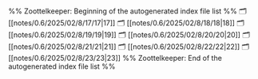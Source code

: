%% Zoottelkeeper: Beginning of the autogenerated index file list  %%
🗂️ [[notes/0.6/2025/02/8/17/17|17]]
🗂️ [[notes/0.6/2025/02/8/18/18|18]]
🗂️ [[notes/0.6/2025/02/8/19/19|19]]
🗂️ [[notes/0.6/2025/02/8/20/20|20]]
🗂️ [[notes/0.6/2025/02/8/21/21|21]]
🗂️ [[notes/0.6/2025/02/8/22/22|22]]
🗂️ [[notes/0.6/2025/02/8/23/23|23]]
%% Zoottelkeeper: End of the autogenerated index file list  %%
